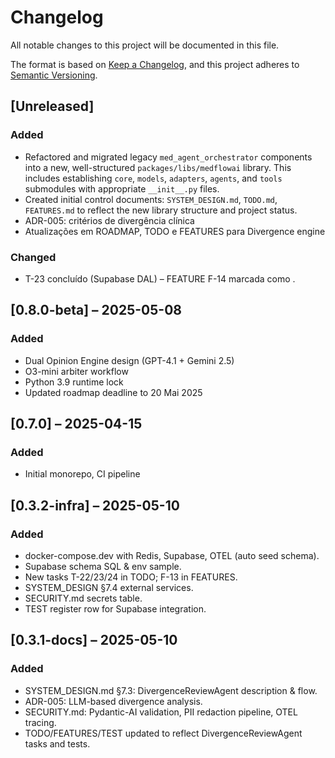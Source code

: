 # Changelog
All notable changes to this project will be documented in this file.

The format is based on [Keep a Changelog](https://keepachangelog.com/en/1.0.0/),
and this project adheres to [Semantic Versioning](https://semver.org/spec/v2.0.0.html).

## [Unreleased]
### Added
- Refactored and migrated legacy `med_agent_orchestrator` components into a new, well-structured `packages/libs/medflowai` library. This includes establishing `core`, `models`, `adapters`, `agents`, and `tools` submodules with appropriate `__init__.py` files.
- Created initial control documents: `SYSTEM_DESIGN.md`, `TODO.md`, `FEATURES.md` to reflect the new library structure and project status.
- ADR-005: critérios de divergência clínica
- Atualizações em ROADMAP, TODO e FEATURES para Divergence engine

### Changed
- T-23 concluído (Supabase DAL) – FEATURE F-14 marcada como .

## [0.8.0-beta] – 2025-05-08
### Added
- Dual Opinion Engine design (GPT-4.1 + Gemini 2.5)
- O3-mini arbiter workflow
- Python 3.9 runtime lock
- Updated roadmap deadline to 20 Mai 2025

## [0.7.0] – 2025-04-15
### Added
- Initial monorepo, CI pipeline

## [0.3.2-infra] – 2025-05-10
### Added
- docker-compose.dev with Redis, Supabase, OTEL (auto seed schema).
- Supabase schema SQL & env sample.
- New tasks T-22/23/24 in TODO; F-13 in FEATURES.
- SYSTEM_DESIGN §7.4 external services.
- SECURITY.md secrets table.
- TEST register row for Supabase integration.

## [0.3.1-docs] – 2025-05-10
### Added
- SYSTEM_DESIGN.md §7.3: DivergenceReviewAgent description & flow.
- ADR-005: LLM-based divergence analysis.
- SECURITY.md: Pydantic-AI validation, PII redaction pipeline, OTEL tracing.
- TODO/FEATURES/TEST updated to reflect DivergenceReviewAgent tasks and tests.
